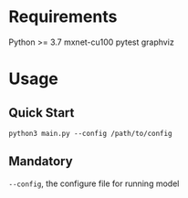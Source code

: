 # Requirements
Python >= 3.7
mxnet-cu100
pytest
graphviz

# Usage
## Quick Start
```
python3 main.py --config /path/to/config
```

## Mandatory
`--config`, the configure file for running model
